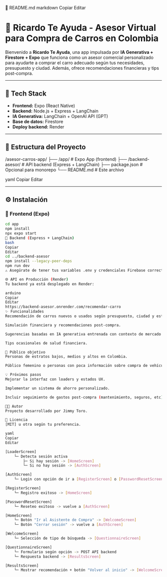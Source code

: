 📄 README.md
markdown
Copiar
Editar
# 🚗 Ricardo Te Ayuda - Asesor Virtual para Compra de Carros en Colombia

Bienvenido a **Ricardo Te Ayuda**, una app impulsada por **IA Generativa + Firestore + Expo** que funciona como un asesor comercial personalizado para ayudarte a comprar el carro adecuado según tus necesidades, presupuesto y ciudad. Además, ofrece recomendaciones financieras y tips post-compra.

---

## 🧩 Tech Stack

- **Frontend:** Expo (React Native)
- **Backend:** Node.js + Express + LangChain
- **IA Generativa:** LangChain + OpenAI API (GPT)
- **Base de datos:** Firestore
- **Deploy backend:** Render

---

## 🚀 Estructura del Proyecto

/asesor-carros-app/ ├── /app/ # Expo App (frontend) ├── /backend-asesor/ # API backend (Express + LangChain) ├── package.json # Opcional para monorepo └── README.md # Este archivo

yaml
Copiar
Editar

---

## ⚙️ Instalación

### 🔵 Frontend (Expo)
```bash
cd app
npm install
npx expo start
🔵 Backend (Express + LangChain)
bash
Copiar
Editar
cd ../backend-asesor
npm install --legacy-peer-deps
npm run dev
⚠️ Asegúrate de tener tus variables .env y credenciales Firebase correctamente configuradas.

🌐 API en Producción (Render)
Tu backend ya está desplegado en Render:

arduino
Copiar
Editar
https://backend-asesor.onrender.com/recomendar-carro
✨ Funcionalidades
Recomendación de carros nuevos o usados según presupuesto, ciudad y estilo de vida.

Simulación financiera y recomendaciones post-compra.

Sugerencias basadas en IA generativa entrenada con contexto de mercado local.

Tips ocasionales de salud financiera.

👥 Público objetivo
Personas de estratos bajos, medios y altos en Colombia.

Público femenino o personas con poca información sobre compra de vehículos.

💡 Próximos pasos
Mejorar la interfaz con loaders y estados UX.

Implementar un sistema de ahorro personalizado.

Incluir seguimiento de gastos post-compra (mantenimiento, seguros, etc).

🧑‍💻 Autor
Proyecto desarrollado por Jimmy Toro.

📄 Licencia
[MIT] u otra según tu preferencia.

yaml
Copiar
Editar

[LoaderScreen] 
    └─ Detecta sesión activa
        ├─ Si hay sesión -> [HomeScreen]
        └─ Si no hay sesión -> [AuthScreen]

[AuthScreen] 
    └─ Login con opción de ir a [RegisterScreen] o [PasswordResetScreen]

[RegisterScreen] 
    └─ Registro exitoso -> [HomeScreen]

[PasswordResetScreen] 
    └─ Reseteo exitoso -> vuelve a [AuthScreen]

[HomeScreen] 
    └─ Botón "Ir al Asistente de Compra" -> [WelcomeScreen]
    └─ Botón "Cerrar sesión" -> vuelve a [AuthScreen]

[WelcomeScreen] 
    └─ Selección de tipo de búsqueda -> [QuestionnaireScreen]

[QuestionnaireScreen] 
    └─ Formulario según opción -> POST API backend
    └─ Respuesta backend -> [ResultsScreen]

[ResultsScreen] 
    └─ Mostrar recomendación + botón "Volver al inicio" -> [WelcomeScreen]
